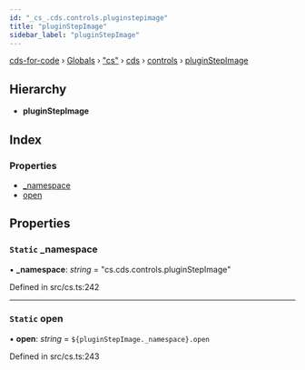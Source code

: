```yaml
---
id: "_cs_.cds.controls.pluginstepimage"
title: "pluginStepImage"
sidebar_label: "pluginStepImage"
---
```


[cds-for-code](../index.md) › [Globals](../globals.md) › ["cs"](../modules/_cs_.md) › [cds](../modules/_cs_.cds.md) › [controls](../modules/_cs_.cds.controls.md) › [pluginStepImage](_cs_.cds.controls.pluginstepimage.md)

## Hierarchy

* **pluginStepImage**

## Index

### Properties

* [_namespace](_cs_.cds.controls.pluginstepimage.md#static-_namespace)
* [open](_cs_.cds.controls.pluginstepimage.md#static-open)

## Properties

### `Static` _namespace

▪ **_namespace**: *string* = "cs.cds.controls.pluginStepImage"

Defined in src/cs.ts:242

___

### `Static` open

▪ **open**: *string* = `${pluginStepImage._namespace}.open`

Defined in src/cs.ts:243
